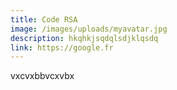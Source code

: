 ```yaml
---
title: Code RSA
image: /images/uploads/myavatar.jpg
description: hkqhkjsqdqlsdjklqsdq
link: https://google.fr
---
```

vxcvxbbvcxvbx